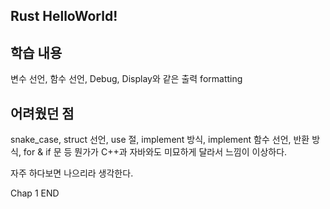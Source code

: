 ## Rust HelloWorld!

## 학습 내용
변수 선언, 함수 선언, Debug, Display와 같은 출력 formatting

## 어려웠던 점
snake_case, struct 선언, use 절, implement 방식,
implement 함수 선언, 반환 방식, for & if 문 등
뭔가가 C++과 자바와도 미묘하게 달라서 느낌이 이상하다.

자주 하다보면 나으리라 생각한다.

Chap 1 END
